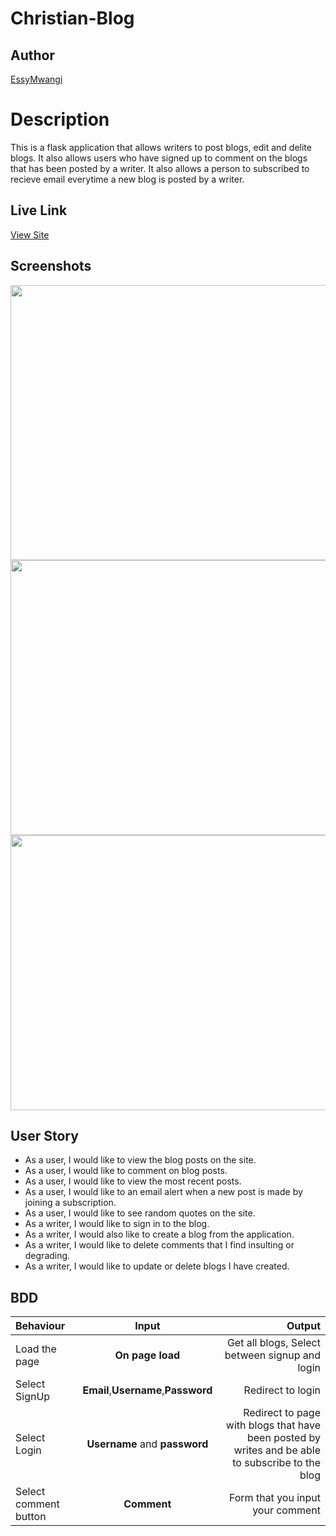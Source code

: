 # Christian-Blog
## Author

[EssyMwangi](https://github.com/EssyMwangi)

# Description
This  is a flask application that allows writers to post blogs, edit and delite blogs. It also allows users who have signed up to comment on the blogs that has been posted by a writer. It also allows a person to subscribed to recieve email everytime a new blog is posted by a writer.

## Live Link
[View Site](https://christianblogbyess.herokuapp.com/)

## Screenshots

<img src="" width="900px" height="440px">
<img src="" width="900px" height="440px">
<img src="" width="900px" height="440px">

## User Story

* As a user, I would like to view the blog posts on the site.
* As a user, I would like to comment on blog posts.
* As a user, I would like to view the most recent posts.
* As a user, I would like to an email alert when a new post is made by joining a subscription.
* As a user, I would like to see random quotes on the site.
* As a writer, I would like to sign in to the blog.
* As a writer, I would also like to create a blog from the application.
* As a writer, I would like to delete comments that I find insulting or degrading.
* As a writer, I would like to update or delete blogs I have created.

## BDD
| Behaviour | Input | Output |
| :---------------- | :---------------: | ------------------: |
| Load the page | **On page load** | Get all blogs, Select between signup and login|
| Select SignUp| **Email**,**Username**,**Password** | Redirect to login|
| Select Login | **Username** and **password** | Redirect to page with blogs that have been posted by writes and be able to subscribe to the blog|
| Select comment button | **Comment** | Form that you input your comment|